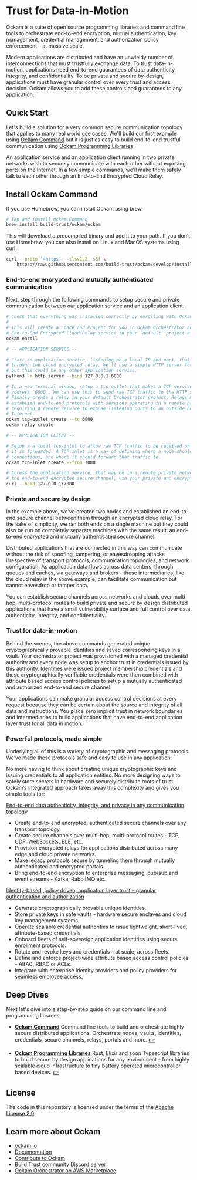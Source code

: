 # Trust for Data-in-Motion

Ockam is a suite of open source programming libraries and command line tools to
orchestrate end-to-end encryption, mutual authentication, key management, credential
management, and authorization policy enforcement – at massive scale.

Modern applications are distributed and have an unwieldy number of
interconnections that must trustfully exchange data. To trust data-in-motion,
applications need end-to-end guarantees of data authenticity, integrity, and
confidentiality. To be private and secure by-design, applications must have
granular control over every trust and access decision. Ockam allows you to add
these controls and guarantees to any application.


## Quick Start

Let's build a solution for a very common secure communication topology that
applies to many real world use cases. We'll build our first example using
[Ockam Command](https://docs.ockam.io/reference/command) but it is just as easy
to build end-to-end trustful communication using
[Ockam Programming Libraries](https://docs.ockam.io/reference/libraries/rust)

An application service and an application client running in two private networks
wish to securely communicate with each other without exposing ports on the
Internet. In a few simple commands, we’ll make them safely talk to each other
through an End-to-End Encrypted Cloud Relay.

## Install Ockam Command

If you use Homebrew, you can install Ockam using brew.

```bash
# Tap and install Ockam Command
brew install build-trust/ockam/ockam
```

This will download a precompiled binary and add it to your path.
If you don’t use Homebrew, you can also install on Linux and MacOS systems using curl.

```bash
curl --proto '=https' --tlsv1.2 -sSf \
    https://raw.githubusercontent.com/build-trust/ockam/develop/install.sh | bash
```

### End-to-end encrypted and mutually authenticated communication

Next, step through the following commands to setup secure and private
communication between our application service and an application client.

```bash
# Check that everything was installed correctly by enrolling with Ockam Orchestrator.
#
# This will create a Space and Project for you in Ockam Orchestrator and provision an
# End-to-End Encrypted Cloud Relay service in your `default` project at `/project/default`.
ockam enroll

# -- APPLICATION SERVICE --

# Start an application service, listening on a local IP and port, that clients would access
# through the cloud encrypted relay. We'll use a simple HTTP server for this first example
# but this could be any other application service.
python3 -m http.server --bind 127.0.0.1 6000

# In a new terminal window, setup a tcp-outlet that makes a TCP service available at the given
# address `6000`. We can use this to send raw TCP traffic to the HTTP server on port `6000`.
# Finally create a relay in your default Orchestrator project. Relays make it possible to
# establish end-to-end protocols with services operating in a remote private networks, without
# requiring a remote service to expose listening ports to an outside hostile network like the
# Internet.
ockam tcp-outlet create --to 6000
ockam relay create

# -- APPLICATION CLIENT --

# Setup a a local tcp-inlet to allow raw TCP traffic to be received on port `7000` before
# it is forwarded. A TCP inlet is a way of defining where a node should be listening for
# connections, and where it should forward that traffic to.
ockam tcp-inlet create --from 7000

# Access the application service, that may be in a remote private network though
# the end-to-end encrypted secure channel, via your private and encrypted cloud relay.
curl --head 127.0.0.1:7000
```

### Private and secure by design

In the example above, we’ve created two nodes and established an end-to-end
secure channel between them through an encrypted cloud relay. For the sake of
simplicity, we ran both ends on a single machine but they could also be run on
completely separate machines with the same result: an end-to-end encrypted and
mutually authenticated secure channel.

Distributed applications that are connected in this way can communicate without
the risk of spoofing, tampering, or eavesdropping attacks irrespective of transport
protocols, communication topologies, and network configuration. As application
data flows across data centers, through queues and caches, via gateways and
brokers - these intermediaries, like the cloud relay in the above example, can
facilitate communication but cannot eavesdrop or tamper data.

You can establish secure channels across networks and clouds over multi-hop,
multi-protocol routes to build private and secure by design distributed applications
that have a small vulnerability surface and full control over data authenticity,
integrity, and confidentiality.

### Trust for data-in-motion

Behind the scenes, the above commands generated unique cryptographically
provable identities and saved corresponding keys in a vault. Your orchestrator
project was provisioned with a managed credential authority and every node was
setup to anchor trust in credentials issued by this authority. Identities were
issued project membership credentials and these cryptographically verifiable
credentials were then combined with attribute based access control policies to
setup a mutually authenticated and authorized end-to-end secure channel.

Your applications can make granular access control decisions at every request
because they can be certain about the source and integrity of all data and instructions.
You place zero implicit trust in network boundaries and intermediaries to build
applications that have end-to-end application layer trust for all data in motion.

### Powerful protocols, made simple

Underlying all of this is a variety of cryptographic and messaging protocols.
We’ve made these protocols safe and easy to use in any application.

No more having to think about creating unique cryptographic keys and issuing
credentials to all application entities. No more designing ways to safely store
secrets in hardware and securely distribute roots of trust. Ockam’s integrated
approach takes away this complexity and gives you simple tools for:

<ins>End-to-end data authenticity, integrity, and privacy in any communication topology</ins>

* Create end-to-end encrypted, authenticated secure channels over any transport topology.
* Create secure channels over multi-hop, multi-protocol routes - TCP, UDP, WebSockets, BLE, etc.
* Provision encrypted relays for applications distributed across many edge and cloud private networks.
* Make legacy protocols secure by tunneling them through mutually authenticated and encrypted portals.
* Bring end-to-end encryption to enterprise messaging, pub/sub and event streams - Kafka, RabbitMQ etc.

<ins>Identity-based, policy driven, application layer trust – granular authentication and authorization</ins>

* Generate cryptographically provable unique identities.
* Store private keys in safe vaults - hardware secure enclaves and cloud key management systems.
* Operate scalable credential authorities to issue lightweight, short-lived, attribute-based credentials.
* Onboard fleets of self-sovereign application identities using secure enrollment protocols.
* Rotate and revoke keys and credentials – at scale, across fleets.
* Define and enforce project-wide attribute based access control policies - ABAC, RBAC or ACLs.
* Integrate with enterprise identity providers and policy providers for seamless employee access.

## Deep Dives

Next let's dive into a step-by-step guide on our command line and programming libraries.

* [__Ockam Command__](https://docs.ockam.io/reference/command)
Command line tools to build and orchestrate highly secure distributed applications.
Orchestrate nodes, vaults, identities, credentials, secure channels, relays, portals and more.
[👉](https://docs.ockam.io/reference/command)

* [__Ockam Programming Libraries__](https://docs.ockam.io/reference/libraries)
Rust, Elixir and soon Typescript libraries to build secure by design applications for any environment
– from highly scalable cloud infrastructure to tiny battery operated microcontroller based devices.
[👉](https://docs.ockam.io/reference/libraries)

## License

The code in this repository is licensed under the terms of the [Apache License 2.0](LICENSE).

## Learn more about Ockam

- [ockam.io](https://www.ockam.io/)
- [Documentation](https://docs.ockam.io/)
- [Contribute to Ockam](https://github.com/build-trust/.github/blob/main/CONTRIBUTING.md#contributing-to-ockam-on-github)
- [Build Trust community Discord server](https://discord.gg/RAbjRr3kds)
- [Ockam Orchestrator on AWS Marketplace](https://aws.amazon.com/marketplace/pp/prodview-wsd42efzcpsxk)

